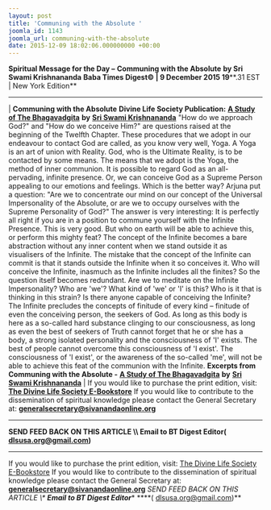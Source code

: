 ```yaml
---
layout: post
title: 'Communing with the Absolute '
joomla_id: 1143
joomla_url: communing-with-the-absolute
date: 2015-12-09 18:02:06.000000000 +00:00
---
```

**Spiritual Message for the Day –**  **Communing with the Absolute**  **by Sri Swami Krishnananda**
 **Baba Times Digest© | 9 December 2015 19****.31 EST | New York Edition**
* * *
| 
**Communing with the Absolute**
**Divine Life Society Publication:** [**A Study of The Bhagavadgita**](http://www.swami-krishnananda.org/gita1/bhagavadgita_12.html) **by** [**Sri Swami Krishnananda**](http://www.dlshq.org/saints/krishnananda.htm)
"How do we approach God?" and "How do we conceive Him?" are questions raised at the beginning of the Twelfth Chapter. These procedures that we adopt in our endeavour to contact God are called, as you know very well, Yoga. A Yoga is an art of union with Reality. God, who is the Ultimate Reality, is to be contacted by some means. The means that we adopt is the Yoga, the method of inner communion.
It is possible to regard God as an all-pervading, infinite presence. Or, we can conceive God as a Supreme Person appealing to our emotions and feelings. Which is the better way? Arjuna put a question: "Are we to concentrate our mind on our concept of the Universal Impersonality of the Absolute, or are we to occupy ourselves with the Supreme Personality of God?" The answer is very interesting: It is perfectly all right if you are in a position to commune yourself with the Infinite Presence. This is very good. But who on earth will be able to achieve this, or perform this mighty feat?
The concept of the Infinite becomes a bare abstraction without any inner content when we stand outside it as visualisers of the Infinite. The mistake that the concept of the Infinite can commit is that it stands outside the Infinite when it so conceives it. Who will conceive the Infinite, inasmuch as the Infinite includes all the finites? So the question itself becomes redundant. Are we to meditate on the Infinite Impersonality? Who are 'we'? What kind of 'we' or 'I' is this? Who is it that is thinking in this strain? Is there anyone capable of conceiving the Infinite? The Infinite precludes the concepts of finitude of every kind – finitude of even the conceiving person, the seekers of God. As long as this body is here as a so-called hard substance clinging to our consciousness, as long as even the best of seekers of Truth cannot forget that he or she has a body, a strong isolated personality and the consciousness of 'I' exists. The best of people cannot overcome this consciousness of 'I exist'. The consciousness of 'I exist', or the awareness of the so-called 'me', will not be able to achieve this feat of the communion with the Infinite.
**Excerpts from**
**Communing with the Absolute -** [**A Study of The Bhagavadgita**](http://www.swami-krishnananda.org/gita1/bhagavadgita_12.html) **by** [**Sri Swami Krishnananda**](http://www.dlshq.org/saints/krishnananda.htm)
 |
If you would like to purchase the print edition, visit: **[The Divine Life Society E-Bookstore](http://www.dlshq.org/download/download.htm)**
If you would like to contribute to the dissemination of spiritual knowledge please contact the General Secretary at: [](mailto:%20%3Cscript%20type=%27text/javascript%27%3E%20%3C%21--%20var%20prefix%20=%20%27ma%27%20+%20%27il%27%20+%20%27to%27;%20var%20path%20=%20%27hr%27%20+%20%27ef%27%20+%20%27=%27;%20var%20addy57016%20=%20%27generalsecretary%27%20+%20%27@%27;%20addy57016%20=%20addy57016%20+%20%27sivanandaonline%27%20+%20%27.%27%20+%20%27org%27;%20document.write%28%27%3Ca%20%27%20+%20path%20+%20%27%5C%27%27%20+%20prefix%20+%20%27:%27%20+%20addy57016%20+%20%27%5C%27%3E%27%29;%20document.write%28addy57016%29;%20document.write%28%27%3C%5C/a%3E%27%29;%20//--%3E%5Cn%20%3C/script%3E%3Cscript%20type=%27text/javascript%27%3E%20%3C%21--%20document.write%28%27%3Cspan%20style=%5C%27display:%20none;%5C%27%3E%27%29;%20//--%3E%20%3C/script%3EThis%20email%20address%20is%20being%20protected%20from%20spambots.%20You%20need%20JavaScript%20enabled%20to%20view%20it.%20%3Cscript%20type=%27text/javascript%27%3E%20%3C%21--%20document.write%28%27%3C/%27%29;%20document.write%28%27span%3E%27%29;%20//--%3E%20%3C/script%3E?subject=Contribution%20to%20Dissemination%20of%20Spiritual%20Knowledge) **generalsecretary@sivanandaonline.org**
****
**SEND FEED BACK ON THIS ARTICLE \\\ Email to BT Digest Editor[](mailto:%20%3Cscript%20type=%27text/javascript%27%3E%20%3C%21--%20var%20prefix%20=%20%27ma%27%20+%20%27il%27%20+%20%27to%27;%20var%20path%20=%20%27hr%27%20+%20%27ef%27%20+%20%27=%27;%20var%20addy72654%20=%20%27dlsusa.org%27%20+%20%27@%27;%20addy72654%20=%20addy72654%20+%20%27gmail%27%20+%20%27.%27%20+%20%27com%27;%20document.write%28%27%3Ca%20%27%20+%20path%20+%20%27%5C%27%27%20+%20prefix%20+%20%27:%27%20+%20addy72654%20+%20%27%5C%27%3E%27%29;%20document.write%28addy72654%29;%20document.write%28%27%3C%5C/a%3E%27%29;%20//--%3E%5Cn%20%3C/script%3E%3Cscript%20type=%27text/javascript%27%3E%20%3C%21--%20document.write%28%27%3Cspan%20style=%5C%27display:%20none;%5C%27%3E%27%29;%20//--%3E%20%3C/script%3EThis%20email%20address%20is%20being%20protected%20from%20spambots.%20You%20need%20JavaScript%20enabled%20to%20view%20it.%20%3Cscript%20type=%27text/javascript%27%3E%20%3C%21--%20document.write%28%27%3C/%27%29;%20document.write%28%27span%3E%27%29;%20//--%3E%20%3C/script%3E?subject=DLS%20Posts)( [dlsusa.org@gmail.com](mailto:dlsusa.org@gmail.com))**
* * *
  
If you would like to purchase the print edition, visit: [The Divine Life Society E-Bookstore](http://www.dlshq.org/download/download.htm)
If you would like to contribute to the dissemination of spiritual knowledge please contact the General Secretary at: **[generalsecretary@sivanandaonline.org](mailto:generalsecretary@sivanandaonline.org)**
**SEND FEED BACK ON THIS ARTICLE \\\**  **Email to BT Digest Editor**** [](mailto:%20%3Cscript%20type=%27text/javascript%27%3E%20%3C%21--%20var%20prefix%20=%20%27ma%27%20+%20%27il%27%20+%20%27to%27;%20var%20path%20=%20%27hr%27%20+%20%27ef%27%20+%20%27=%27;%20var%20addy72654%20=%20%27dlsusa.org%27%20+%20%27@%27;%20addy72654%20=%20addy72654%20+%20%27gmail%27%20+%20%27.%27%20+%20%27com%27;%20document.write%28%27%3Ca%20%27%20+%20path%20+%20%27%5C%27%27%20+%20prefix%20+%20%27:%27%20+%20addy72654%20+%20%27%5C%27%3E%27%29;%20document.write%28addy72654%29;%20document.write%28%27%3C%5C/a%3E%27%29;%20//--%3E%5Cn%20%3C/script%3E%3Cscript%20type=%27text/javascript%27%3E%20%3C%21--%20document.write%28%27%3Cspan%20style=%5C%27display:%20none;%5C%27%3E%27%29;%20//--%3E%20%3C/script%3EThis%20email%20address%20is%20being%20protected%20from%20spambots.%20You%20need%20JavaScript%20enabled%20to%20view%20it.%20%3Cscript%20type=%27text/javascript%27%3E%20%3C%21--%20document.write%28%27%3C/%27%29;%20document.write%28%27span%3E%27%29;%20//--%3E%20%3C/script%3E?subject=DLS%20Posts)****( [dlsusa.org@gmail.com](mailto:dlsusa.org@gmail.com))**  
